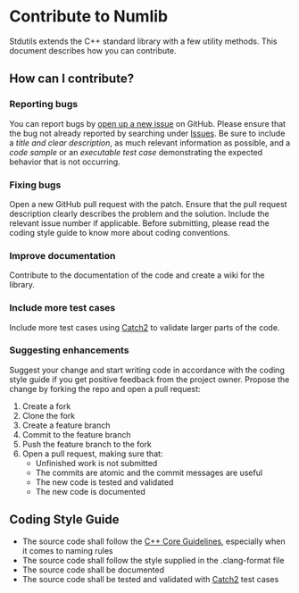 # Contribute to Numlib

Stdutils extends the C++ standard library with a few utility methods. This 
document describes how you can contribute.

## How can I contribute?

### Reporting bugs

You can report bugs by [open up a new issue](https://github.com/stigrs/stdutils/issues/new) 
on GitHub. Please ensure that the bug not already reported by searching under
[Issues](https://github.com/stigrs/stdutils/issues). Be sure to include a *title 
and clear description*, as much relevant information as possible, and a *code 
sample* or an *executable test case* demonstrating the expected behavior that is 
not occurring. 

### Fixing bugs

Open a new GitHub pull request with the patch. Ensure that the pull request
description clearly describes the problem and the solution. Include the relevant
issue number if applicable. Before submitting, please read the coding style 
guide to know more about coding conventions.

### Improve documentation

Contribute to the documentation of the code and create a wiki for the library.

### Include more test cases 

Include more test cases using [Catch2](https://github.com/catchorg/Catch2) to 
validate larger parts of the code.

### Suggesting enhancements

Suggest your change and start writing code in accordance with the coding 
style guide if you get positive feedback from the project owner. Propose the
change by forking the repo and open a pull request:
1. Create a fork
2. Clone the fork
3. Create a feature branch
4. Commit to the feature branch
5. Push the feature branch to the fork
6. Open a pull request, making sure that:
    * Unfinished work is not submitted
    * The commits are atomic and the commit messages are useful
    * The new code is tested and validated
    * The new code is documented

## Coding Style Guide
* The source code shall follow the [C++ Core Guidelines](http://isocpp.github.io/CppCoreGuidelines/CppCoreGuidelines),
especially when it comes to naming rules
* The source code shall follow the style supplied in the .clang-format file
* The source code shall be documented
* The source code shall be tested and validated with [Catch2](https://github.com/catchorg/Catch2) 
test cases
